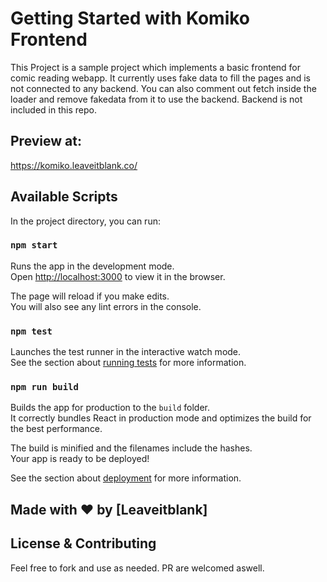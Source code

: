 # Getting Started with Komiko Frontend

This Project is a sample project which implements a basic frontend for comic reading webapp.
It currently uses fake data to fill the pages and is not connected to any backend.
You can also comment out fetch inside the loader and remove fakedata from it to use the backend. 
Backend is not included in this repo.

## Preview at:
https://komiko.leaveitblank.co/

## Available Scripts

In the project directory, you can run:

### `npm start`

Runs the app in the development mode.\
Open [http://localhost:3000](http://localhost:3000) to view it in the browser.

The page will reload if you make edits.\
You will also see any lint errors in the console.

### `npm test`

Launches the test runner in the interactive watch mode.\
See the section about [running tests](https://facebook.github.io/create-react-app/docs/running-tests) for more information.

### `npm run build`

Builds the app for production to the `build` folder.\
It correctly bundles React in production mode and optimizes the build for the best performance.

The build is minified and the filenames include the hashes.\
Your app is ready to be deployed!

See the section about [deployment](https://facebook.github.io/create-react-app/docs/deployment) for more information.
 

 ## Made with ❤️ by [Leaveitblank]

 ## License & Contributing

 Feel free to fork and use as needed. PR are welcomed aswell.
